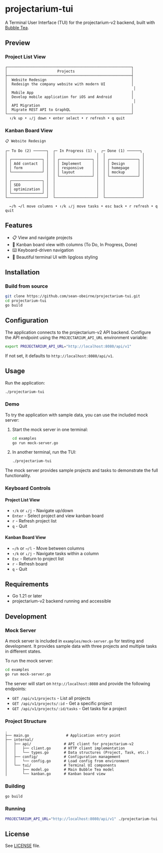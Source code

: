# projectarium-tui

A Terminal User Interface (TUI) for the projectarium-v2 backend, built with [Bubble Tea](https://github.com/charmbracelet/bubbletea).

## Preview

### Project List View
```
┌─────────────────────────────────────────────────────────┐
│                       Projects                          │
├─────────────────────────────────────────────────────────┤
│  Website Redesign                                       │
│  Redesign the company website with modern UI            │
│                                                          │
│  Mobile App                                             │
│  Develop mobile application for iOS and Android         │
│                                                          │
│  API Migration                                          │
│  Migrate REST API to GraphQL                            │
└─────────────────────────────────────────────────────────┘
  ↑/k up • ↓/j down • enter select • r refresh • q quit
```

### Kanban Board View
```
📋 Website Redesign

┌─ To Do (2) ──────┐  ┌─ In Progress (1) ┐  ┌─ Done (1) ──────┐
│                  │  │                   │  │                 │
│ ┌──────────────┐ │  │ ┌───────────────┐ │  │ ┌─────────────┐ │
│ │ Add contact  │ │  │ │ Implement     │ │  │ │ Design      │ │
│ │ form         │ │  │ │ responsive    │ │  │ │ homepage    │ │
│ └──────────────┘ │  │ │ layout        │ │  │ │ mockup      │ │
│                  │  │ └───────────────┘ │  │ └─────────────┘ │
│ ┌──────────────┐ │  │                   │  │                 │
│ │ SEO          │ │  │                   │  │                 │
│ │ optimization │ │  │                   │  │                 │
│ └──────────────┘ │  │                   │  │                 │
└──────────────────┘  └───────────────────┘  └─────────────────┘

  ←/h →/l move columns • ↑/k ↓/j move tasks • esc back • r refresh • q quit
```

## Features

- 📋 View and navigate projects
- 🎯 Kanban board view with columns (To Do, In Progress, Done)
- ⌨️ Keyboard-driven navigation
- 🎨 Beautiful terminal UI with lipgloss styling

## Installation

### Build from source

```bash
git clone https://github.com/sean-obeirne/projectarium-tui.git
cd projectarium-tui
go build
```

## Configuration

The application connects to the projectarium-v2 API backend. Configure the API endpoint using the `PROJECTARIUM_API_URL` environment variable:

```bash
export PROJECTARIUM_API_URL="http://localhost:8080/api/v1"
```

If not set, it defaults to `http://localhost:8080/api/v1`.

## Usage

Run the application:

```bash
./projectarium-tui
```

### Demo

To try the application with sample data, you can use the included mock server:

1. Start the mock server in one terminal:
   ```bash
   cd examples
   go run mock-server.go
   ```

2. In another terminal, run the TUI:
   ```bash
   ./projectarium-tui
   ```

The mock server provides sample projects and tasks to demonstrate the full functionality.

### Keyboard Controls

#### Project List View
- `↑/k` or `↓/j` - Navigate up/down
- `Enter` - Select project and view kanban board
- `r` - Refresh project list
- `q` - Quit

#### Kanban Board View
- `←/h` or `→/l` - Move between columns
- `↑/k` or `↓/j` - Navigate tasks within a column
- `Esc` - Return to project list
- `r` - Refresh board
- `q` - Quit

## Requirements

- Go 1.21 or later
- projectarium-v2 backend running and accessible

## Development

### Mock Server

A mock server is included in `examples/mock-server.go` for testing and development. It provides sample data with three projects and multiple tasks in different states.

To run the mock server:

```bash
cd examples
go run mock-server.go
```

The server will start on `http://localhost:8080` and provide the following endpoints:
- `GET /api/v1/projects` - List all projects
- `GET /api/v1/projects/:id` - Get a specific project
- `GET /api/v1/projects/:id/tasks` - Get tasks for a project

### Project Structure

```
.
├── main.go                 # Application entry point
├── internal/
│   ├── api/               # API client for projectarium-v2
│   │   ├── client.go      # HTTP client implementation
│   │   └── types.go       # Data structures (Project, Task, etc.)
│   ├── config/            # Configuration management
│   │   └── config.go      # Load config from environment
│   └── tui/               # Terminal UI components
│       ├── model.go       # Main Bubble Tea model
│       └── kanban.go      # Kanban board view
```

### Building

```bash
go build
```

### Running

```bash
PROJECTARIUM_API_URL="http://localhost:8080/api/v1" ./projectarium-tui
```

## License

See [LICENSE](LICENSE) file.

